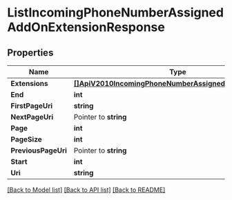 # ListIncomingPhoneNumberAssignedAddOnExtensionResponse

## Properties

Name | Type | Description | Notes
------------ | ------------- | ------------- | -------------
**Extensions** | [**[]ApiV2010IncomingPhoneNumberAssignedAddOnExtension**](ApiV2010IncomingPhoneNumberAssignedAddOnExtension.md) |  |[optional] 
**End** | **int** |  |[optional] 
**FirstPageUri** | **string** |  |[optional] 
**NextPageUri** | Pointer to **string** |  |
**Page** | **int** |  |[optional] 
**PageSize** | **int** |  |[optional] 
**PreviousPageUri** | Pointer to **string** |  |
**Start** | **int** |  |[optional] 
**Uri** | **string** |  |[optional] 

[[Back to Model list]](../README.md#documentation-for-models) [[Back to API list]](../README.md#documentation-for-api-endpoints) [[Back to README]](../README.md)


